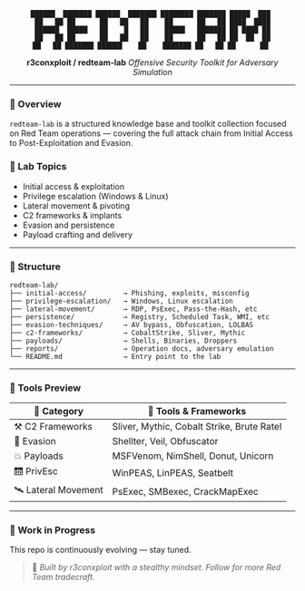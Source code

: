 <div align="center">

```
██████  ███████ ██████  ███████ ████████ ███████ █████  ███ 
██   ██ ██      ██   ██   ██    ██      ██   ██ ████  ████
██████  █████   ██    █   ██    █████   ███████ ██ ████ ██
██   ██ ██      ██   ██   ██    ██      ██   ██ ██  ██  ██
██   ██ ███████ ██████    ██    ███████ ██   ██ ██      ██ 
```

**r3conxploit / redteam-lab**
_Offensive Security Toolkit for Adversary Simulation_

</div>

---

### 🎯 Overview

`redteam-lab` is a structured knowledge base and toolkit collection focused on Red Team operations — covering the full attack chain from Initial Access to Post-Exploitation and Evasion.

### 🧭 Lab Topics

- Initial access & exploitation
- Privilege escalation (Windows & Linux)
- Lateral movement & pivoting
- C2 frameworks & implants
- Evasion and persistence
- Payload crafting and delivery

---

### 📁 Structure

```
redteam-lab/
├── initial-access/         → Phishing, exploits, misconfig
├── privilege-escalation/   → Windows, Linux escalation
├── lateral-movement/       → RDP, PsExec, Pass-the-Hash, etc
├── persistence/            → Registry, Scheduled Task, WMI, etc
├── evasion-techniques/     → AV bypass, Obfuscation, LOLBAS
├── c2-frameworks/          → CobaltStrike, Sliver, Mythic
├── payloads/               → Shells, Binaries, Droppers
├── reports/                → Operation docs, adversary emulation
└── README.md               → Entry point to the lab
```

---

### 🧪 Tools Preview

| 🧩 Category            | 🔧 Tools & Frameworks                        |
|-----------------------|---------------------------------------------|
| ⚒️ C2 Frameworks       | Sliver, Mythic, Cobalt Strike, Brute Ratel |
| 🧼 Evasion             | Shellter, Veil, Obfuscator                 |
| 💥 Payloads            | MSFVenom, NimShell, Donut, Unicorn         |
| 🛗 PrivEsc             | WinPEAS, LinPEAS, Seatbelt                 |
| 🛰️ Lateral Movement     | PsExec, SMBexec, CrackMapExec              |

---

### 🚧 Work in Progress

This repo is continuously evolving — stay tuned.

> 🧠 _Built by r3conxploit with a stealthy mindset. Follow for more Red Team tradecraft._
